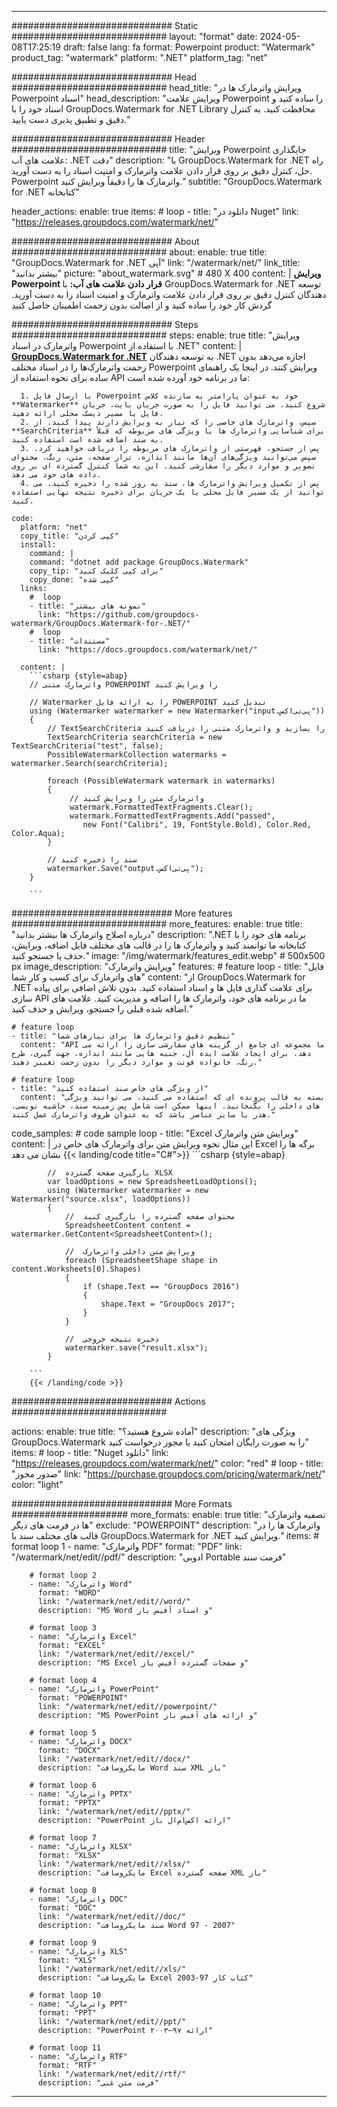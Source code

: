 
---
############################# Static ############################
layout: "format"
date:  2024-05-08T17:25:19
draft: false
lang: fa
format: Powerpoint
product: "Watermark"
product_tag: "watermark"
platform: ".NET"
platform_tag: "net"

############################# Head ############################
head_title: "ویرایش واترمارک ها در Powerpoint اسناد"
head_description: "ویرایش علامت Powerpoint را ساده کنید و اسناد خود را با GroupDocs.Watermark for .NET Library محافظت کنید. به کنترل دقیق و تطبیق پذیری دست یابید."

############################# Header ############################
title: "ویرایش Powerpoint جایگذاری علامت های آب: .NET دقت" 
description: "با GroupDocs.Watermark for .NET راه حل، کنترل دقیق بر روی قرار دادن علامت واترمارک و امنیت اسناد را به دست آورید. Powerpoint واترمارک ها را دقیقاً ویرایش کنید."
subtitle: "GroupDocs.Watermark for .NET کتابخانه" 

header_actions:
  enable: true
  items:
    #  loop
    - title: "دانلود در Nuget"
      link: "https://releases.groupdocs.com/watermark/net/"
      
############################# About ############################
about:
    enable: true
    title: "GroupDocs.Watermark for .NET آپی"
    link: "/watermark/net/"
    link_title: "بیشتر بدانید"
    picture: "about_watermark.svg" # 480 X 400
    content: |
       **ویرایش Powerpoint قرار دادن علامت های آب:** با GroupDocs.Watermark for .NET توسعه دهندگان کنترل دقیق بر روی قرار دادن علامت واترمارک و امنیت اسناد را به دست آورید. گردش کار خود را ساده کنید و از اصالت بدون زحمت اطمینان حاصل کنید

############################# Steps ############################
steps:
    enable: true
    title: "ویرایش واترمارک در اسناد Powerpoint با استفاده از .NET"
    content: |
      **[GroupDocs.Watermark for .NET](https://products.groupdocs.com/watermark/net/)** به توسعه دهندگان .NET اجازه می‌دهد بدون زحمت واترمارک‌ها را در اسناد مختلف Powerpoint ویرایش کنند. در اینجا یک راهنمای ساده برای نحوه استفاده از API ما در برنامه خود آورده شده است:
      
      1. با ارسال فایل Powerpoint خود به عنوان پارامتر به سازنده کلاس **Watermarker** شروع کنید. می توانید فایل را به صورت جریان بایت، جریان فایل یا مسیر دیسک محلی ارائه دهید.
      2. سپس، واترمارک های خاصی را که نیاز به ویرایش دارند پیدا کنید. از **SearchCriteria** برای شناسایی واترمارک ها با ویژگی های مربوطه که قبلاً به سند اضافه شده است استفاده کنید.
      3. پس از جستجو، فهرستی از واترمارک های مربوطه را دریافت خواهید کرد. سپس می‌توانید ویژگی‌های آن‌ها مانند اندازه، تراز صفحه، متن، رنگ، محتوای تصویر و موارد دیگر را سفارشی کنید. این به شما کنترل گسترده ای بر روی داده های خود می دهد.
      4. پس از تکمیل ویرایش واترمارک ها، سند به روز شده را ذخیره کنید. می توانید از یک مسیر فایل محلی یا یک جریان برای ذخیره نتیجه نهایی استفاده کنید.
   
    code:
      platform: "net"
      copy_title: "کپی کردن"
      install:
        command: |
        command: "dotnet add package GroupDocs.Watermark"
        copy_tip: "برای کپی کلیک کنید"
        copy_done: "کپی شده"
      links:
        #  loop
        - title: "نمونه های بیشتر"
          link: "https://github.com/groupdocs-watermark/GroupDocs.Watermark-for-.NET/"
        #  loop
        - title: "مستندات"
          link: "https://docs.groupdocs.com/watermark/net/"
          
      content: |
        ```csharp {style=abap}
        // واترمارک متنی POWERPOINT را ویرایش کنید

        // Watermarker را به ارائه فایل POWERPOINT تبدیل کنید
        using (Watermarker watermarker = new Watermarker("input.پی‌تی‌اکس"))
        {
            // TextSearchCriteria را بسازید و واترمارک متنی را دریافت کنید
            TextSearchCriteria searchCriteria = new TextSearchCriteria("test", false);
            PossibleWatermarkCollection watermarks = watermarker.Search(searchCriteria);

            foreach (PossibleWatermark watermark in watermarks)
            {
                 // واترمارک متن را ویرایش کنید
                 watermark.FormattedTextFragments.Clear();
                 watermark.FormattedTextFragments.Add("passed", 
                    new Font("Calibri", 19, FontStyle.Bold), Color.Red, Color.Aqua);
            }

            // سند را ذخیره کنید
            watermarker.Save("output.پی‌تی‌اکس");
        }
        
        ```            

############################# More features ############################
more_features:
  enable: true
  title: "درباره اصلاح واترمارک ها بیشتر بدانید"
  description: ".NET برنامه های خود را با کتابخانه ما توانمند کنید و واترمارک ها را در قالب های مختلف فایل اضافه، ویرایش، حذف یا جستجو کنید."
  image: "/img/watermark/features_edit.webp" # 500x500 px
  image_description: "ویرایش واترمارک"
  features:
    # feature loop
    - title: "فایل های واترمارک برای کسب و کار شما"
      content: "از GroupDocs.Watermark for .NET برای علامت گذاری فایل ها و اسناد استفاده کنید. بدون تلاش اضافی برای پیاده سازی API ما در برنامه های خود، واترمارک ها را اضافه و مدیریت کنید. علامت های اضافه شده قبلی را جستجو، ویرایش و حذف کنید."

    # feature loop
    - title: "تنظیم دقیق واترمارک ها برای نیازهای شما"
      content: "API ما مجموعه ای جامع از گزینه های سفارشی سازی را ارائه می دهد. برای ایجاد علامت ایده آل، جنبه هایی مانند اندازه، جهت گیری، طرح رنگ، خانواده فونت و موارد دیگر را بدون زحمت تغییر دهید."

    # feature loop
    - title: "از ویژگی های خاص سند استفاده کنید"
      content: "بسته به قالب پرونده ای که استفاده می کنید، می توانید ویژگی های داخلی را بگنجانید. اینها ممکن است شامل پس زمینه سند، حاشیه نویسی، هدر یا سایر عناصر باشد که به عنوان ظروف واترمارک عمل کنند."
      
  code_samples:
    # code sample loop
    - title: "Excel ویرایش متن واترمارک"
      content: |
        این مثال نحوه ویرایش متن برای واترمارک های خاص در Excel برگه ها را نشان می دهد
        {{< landing/code title="C#">}}
        ```csharp {style=abap}
        
            //  بارگیری صفحه گسترده XLSX
            var loadOptions = new SpreadsheetLoadOptions();
            using (Watermarker watermarker = new Watermarker("source.xlsx", loadOptions))
            {
                //  محتوای صفحه گسترده را بارگیری کنید
                SpreadsheetContent content = watermarker.GetContent<SpreadsheetContent>();

                //  ویرایش متن داخلی واترمارک
                foreach (SpreadsheetShape shape in content.Worksheets[0].Shapes)
                {
                    if (shape.Text == "GroupDocs 2016")
                    {
                        shape.Text = "GroupDocs 2017";
                    }
                }

                //  ذخیره نتیجه خروجی
                watermarker.save("result.xlsx");
            }

        ```
        {{< /landing/code >}}


############################# Actions ############################

actions:
  enable: true
  title: "آماده شروع هستید؟"
  description: "ویژگی های GroupDocs.Watermark را به صورت رایگان امتحان کنید یا مجوز درخواست کنید"
  items:
    #  loop
    - title: "Nuget دانلود"
      link: "https://releases.groupdocs.com/watermark/net/"
      color: "red"
        #  loop
    - title: "صدور مجوز"
      link: "https://purchase.groupdocs.com/pricing/watermark/net/"
      color: "light"


############################# More Formats #####################
more_formats:
    enable: true
    title: "تصفیه واترمارک ها در فرمت های دیگر"
    exclude: "POWERPOINT"
    description: "واترمارک ها را در قالب های مختلف سند با GroupDocs.Watermark for .NET ویرایش کنید."
    items: 
        # format loop 1
        - name: "واترمارک PDF"
          format: "PDF"
          link: "/watermark/net/edit//pdf/"
          description: "ادوبی Portable فرمت سند"

        # format loop 2
        - name: "واترمارک Word"
          format: "WORD"
          link: "/watermark/net/edit//word/"
          description: "MS Word و اسناد آفیس باز"
          
        # format loop 3
        - name: "واترمارک Excel"
          format: "EXCEL"
          link: "/watermark/net/edit//excel/"
          description: "MS Excel و صفحات گسترده آفیس باز"

        # format loop 4
        - name: "واترمارک PowerPoint"
          format: "POWERPOINT"
          link: "/watermark/net/edit//powerpoint/"
          description: "MS PowerPoint و ارائه های آفیس باز"

        # format loop 5
        - name: "واترمارک DOCX"
          format: "DOCX"
          link: "/watermark/net/edit//docx/"
          description: "مایکروسافت Word سند XML باز"
          
        # format loop 6
        - name: "واترمارک PPTX"
          format: "PPTX"
          link: "/watermark/net/edit//pptx/"
          description: "PowerPoint ارائه اکس‌ام‌ال باز"
          
        # format loop 7
        - name: "واترمارک XLSX"
          format: "XLSX"
          link: "/watermark/net/edit//xlsx/"
          description: "مایکروسافت Excel صفحه گسترده XML باز"

        # format loop 8
        - name: "واترمارک DOC"
          format: "DOC"
          link: "/watermark/net/edit//doc/"
          description: "سند مایکروسافت Word 97 - 2007"

        # format loop 9
        - name: "واترمارک XLS"
          format: "XLS"
          link: "/watermark/net/edit//xls/"
          description: "مایکروسافت Excel کتاب کار 97-2003"

        # format loop 10
        - name: "واترمارک PPT"
          format: "PPT"
          link: "/watermark/net/edit//ppt/"
          description: "PowerPoint ارائه ۹۷—۲۰۰۳"

        # format loop 11
        - name: "واترمارک RTF"
          format: "RTF"
          link: "/watermark/net/edit//rtf/"
          description: "فرمت متن غنی"

---
